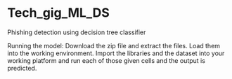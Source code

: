 # Tech_gig_ML_DS

Phishing detection using decision tree classifier

Running the model:
Download the zip file and extract the files.
Load them into the working environment.
Import the libraries and the dataset into your working platform and run each of those given cells and the output is predicted.
